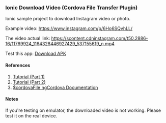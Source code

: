 ### Ionic Download Video (Cordova File Transfer Plugin)

Ionic sample project to download Instagram video or photo.

Example video:
https://www.instagram.com/p/6Ho6SQvhLL/

The video actual link:
https://scontent.cdninstagram.com/t50.2886-16/11769924_1164328446927429_537155619_n.mp4

Test this app:
[Download APK](https://github.com/zulhfreelancer/IonicFileTransferDemo/blob/master/APK_INSIDE_THIS/android-debug.apk?raw=true)

#### References

1. [Tutorial (Part 1)](http://www.gajotres.net/using-cordova-file-transfer-plugin-with-ionic-framework/)
2. [Tutorial (Part 2)](http://www.gajotres.net/using-cordova-file-transfer-plugin-with-ionic-framework/2/)
3. [$cordovaFile ngCordova Documentation](http://ngcordova.com/docs/plugins/file/)

#### Notes

If you're testing on emulator, the downloaded video is not working. Please test it on the real device.